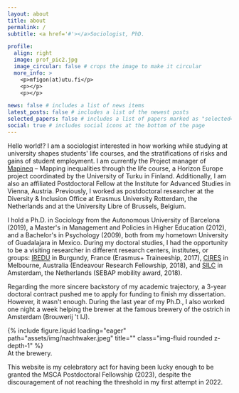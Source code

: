 ```yaml
---
layout: about
title: about
permalink: /
subtitle: <a href='#'></a>Sociologist, PhD.

profile:
  align: right
  image: prof_pic2.jpg
  image_circular: false # crops the image to make it circular
  more_info: >
    <p>mfigon(at)utu.fi</p>
    <p></p>
    <p></p>

news: false # includes a list of news items
latest_posts: false # includes a list of the newest posts
selected_papers: false # includes a list of papers marked as "selected={true}"
social: true # includes social icons at the bottom of the page
---
```


Hello world!? I am a sociologist interested in how working while studying at university shapes students' life courses, and the stratifications of risks and gains of student employment. I am currently the Project manager of [Mapineq](https://mapineq.eu) – Mapping inequalities through the life course, a Horizon Europe project coordinated by the University of Turku in Finland. Additionally, I am also an affiliated Postdoctoral Fellow at the Institute for Advanced Studies in Vienna, Austria. Previously, I worked as postdoctoral researcher at the Diversity & Inclusion Office at Erasmus University Rotterdam, the Netherlands and at the University Libre of Brussels, Belgium.

I hold a Ph.D. in Sociology from the Autonomous University of Barcelona (2019), a Master's in Management and Policies in Higher Education (2012), and a Bachelor's in Psychology (2009), both from my hometown University of Guadalajara in Mexico. During my doctoral studies, I had the opportunity to be a visiting researcher in different research centers, institutes, or groups: [IREDU](https://iredu.u-bourgogne.fr) in Burgundy, France (Erasmus+ Traineeship, 2017), [CIRES](https://www.vu.edu.au/centre-for-international-research-on-education-systems-cires) in Melbourne, Australia (Endeavour Research Fellowship, 2018), and [SILC](https://research.vu.nl/en/organisations/social-inequality-and-the-life-course-silc-2) in Amsterdam, the Netherlands (SEBAP mobility award, 2018).

Regarding the more sincere backstory of my academic trajectory, a 3-year doctoral contract pushed me to apply for funding to finish my dissertation. However, it wasn't enough. During the last year of my Ph.D., I also worked one night a week helping the brewer at the famous brewery of the ostrich in Amsterdam (Brouwerij 't IJ).

<div class="row">
    <div class="col-sm mt-3 mt-md-0">
        {% include figure.liquid loading="eager" path="assets/img/nachtwaker.jpeg" title="" class="img-fluid rounded z-depth-1" %}
    </div>
</div>
<div class="caption">
    At the brewery.
</div>

This website is my celebratory act for having been lucky enough to be granted the MSCA Postdoctoral Fellowship (2023), despite the discouragement of not reaching the threshold in my first attempt in 2022. 

